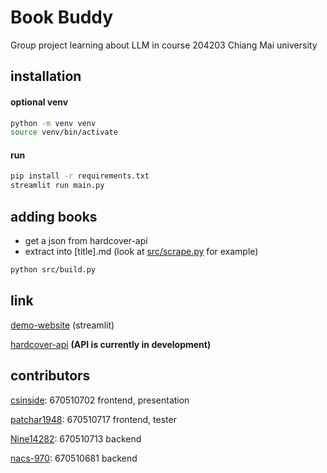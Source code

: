 # Book Buddy
Group project learning about LLM in course 204203 Chiang Mai university

## installation

#### optional venv
```bash
python -m venv venv
source venv/bin/activate 
```
#### run
```bash
pip install -r requirements.txt
streamlit run main.py
```

## adding books
- get a json from hardcover-api
- extract into \[title].md (look at [src/scrape.py](https://github.com/nacs-970/book-buddy/blob/main/src/scrape.py) for example)
```bash
python src/build.py
```

## link
[demo-website](https://bookbuddy-cs.streamlit.app/) (streamlit)

[hardcover-api](https://docs.hardcover.app/api/getting-started/) **(API is currently in development)**

## contributors
[csinside](https://github.com/csinside): 670510702 frontend, presentation

[patchar1948](https://github.com/patchar1948): 670510717 frontend, tester

[Nine14282](https://github.com/Nine14282): 670510713 backend

[nacs-970](https://github.com/nacs-970): 670510681 backend
